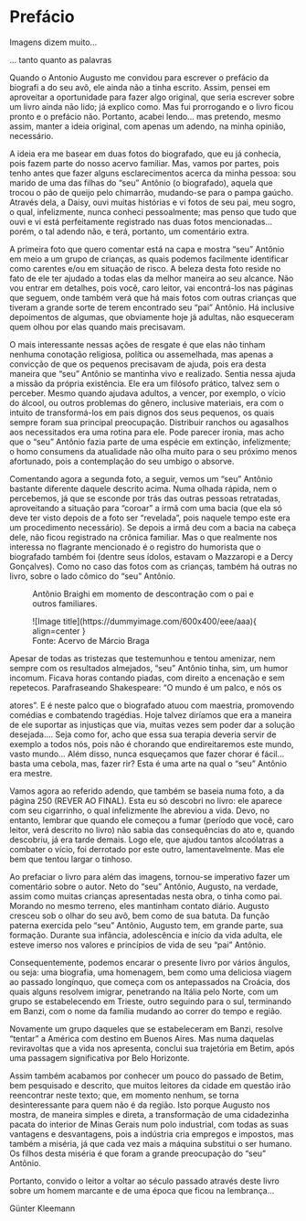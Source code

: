 # Prefácio

<p class="p-right">Imagens dizem muito...</p>
<p class="p-right">... tanto quanto as palavras</p>

Quando o Antonio Augusto me convidou para escrever o prefácio da biografi a do seu avô, ele ainda não a tinha escrito.
Assim, pensei em aproveitar a oportunidade para fazer algo original, que seria escrever sobre um livro ainda não lido; já explico como.
Mas fui prorrogando e o livro ficou pronto e o prefácio não.
Portanto, acabei lendo... mas pretendo, mesmo assim, manter a ideia original, com apenas um adendo, na minha opinião, necessário.

A ideia era me basear em duas fotos do biografado, que eu já conhecia, pois fazem parte do nosso acervo familiar.
Mas, vamos por partes, pois tenho antes que fazer alguns esclarecimentos acerca da minha pessoa: sou marido de uma das filhas do “seu” Antônio (o biografado), aquela que trocou o pão de queijo pelo chimarrão, mudando-se para o pampa gaúcho.
Através dela, a Daisy, ouvi muitas histórias e vi fotos de seu pai, meu sogro, o qual, infelizmente, nunca conheci pessoalmente; mas penso que tudo que ouvi e vi está perfeitamente registrado nas duas fotos mencionadas... porém, o tal adendo não, e terá, portanto, um comentário extra.

A primeira foto que quero comentar está na capa e mostra “seu” Antônio em meio a um grupo de crianças, as quais podemos facilmente identificar como carentes e/ou em situação de risco.
A beleza desta foto reside no fato de ele ter ajudado a todas elas da melhor maneira ao seu alcance.
Não vou entrar em detalhes, pois você, caro leitor, vai encontrá-los nas páginas que seguem, onde também verá que há mais fotos com outras crianças que tiveram a grande sorte de terem encontrado seu “pai” Antônio. Há inclusive depoimentos de algumas, que obviamente hoje já adultas, não esqueceram quem olhou por elas quando mais precisavam.

O mais interessante nessas ações de resgate é que elas não tinham nenhuma conotação religiosa, política ou assemelhada, mas apenas a convicção de que os pequenos precisavam de ajuda, pois era desta maneira que “seu” Antônio se mantinha vivo e realizado.
Sentia nessa ajuda a missão da própria existência.
Ele era um filósofo prático, talvez sem o perceber.
Mesmo quando ajudava adultos, a vencer, por exemplo, o vício do álcool, ou outros problemas do gênero, inclusive materiais, era com o intuito de transformá-los em pais dignos dos seus pequenos, os quais sempre foram sua principal preocupação.
Distribuir ranchos ou agasalhos aos necessitados era uma rotina para ele.
Pode parecer ironia, mas acho que o “seu” Antônio fazia parte de uma espécie em extinção, infelizmente; o homo consumens da atualidade não olha muito para o seu próximo menos afortunado, pois a contemplação do seu umbigo o absorve.

Comentando agora a segunda foto, a seguir, vemos um “seu” Antônio bastante diferente daquele descrito acima. Numa olhada rápida, nem o percebemos, já que se esconde por trás das outras pessoas retratadas, aproveitando a situação para “coroar” a irmã com uma bacia (que ela só deve ter visto depois de a foto ser “revelada”, pois naquele tempo este era um procedimento necessário).
Se depois a irmã deu com a bacia na cabeça dele, não ficou registrado na crônica familiar.
Mas o que realmente nos interessa no flagrante mencionado é o registro do humorista que o biografado também foi (dentre seus ídolos, estavam o Mazzaropi e a Dercy Gonçalves).
Como no caso das fotos com as crianças, também há outras no livro, sobre o lado cômico do “seu” Antônio.

<figure markdown>
  <p class="p-center">Antônio Braighi em momento de descontração com o pai e outros familiares.</p>
  ![Image title](https://dummyimage.com/600x400/eee/aaa){ align=center }
  <figcaption>Fonte: Acervo de Márcio Braga</figcaption>
</figure>

Apesar de todas as tristezas que testemunhou e tentou amenizar, nem sempre com os resultados almejados, “seu” Antônio tinha, sim, um humor incomum.
Ficava horas contando piadas, com direito a encenação e sem repetecos.
Parafraseando Shakespeare: “O mundo é um palco, e nós os

atores”. E é neste palco que o biografado atuou com maestria, promovendo comédias e combatendo tragédias. Hoje talvez diríamos que era a maneira de ele suportar as injustiças que via,
muitas vezes sem poder dar a solução desejada.... Seja como
for, acho que essa sua terapia deveria servir de exemplo a todos nós, pois não é chorando que endireitaremos este mundo, vasto mundo... Além disso, nunca esqueçamos que fazer chorar é fácil... basta uma cebola, mas, fazer rir? Esta é uma arte na qual o “seu” Antônio era mestre.

Vamos agora ao referido adendo, que também se baseia numa foto, a da página 250 (REVER AO FINAL).
Esta eu só descobri no livro: ele aparece com seu cigarrinho, o qual infelizmente lhe abreviou a vida.
Devo, no entanto, lembrar que quando ele começou a fumar (período que você, caro leitor, verá descrito no livro) não sabia das consequências do ato e, quando descobriu, já era tarde demais.
Logo ele, que ajudou tantos alcoólatras a combater o vício, foi derrotado por este outro, lamentavelmente.
Mas ele bem que tentou largar o tinhoso.

Ao prefaciar o livro para além das imagens, tornou-se imperativo fazer um comentário sobre o autor.
Neto do “seu” Antônio, Augusto, na verdade, assim como muitas crianças apresentadas nesta obra, o tinha como pai.
Morando no mesmo terreno, eles mantinham contato diário.
Augusto cresceu sob o olhar do seu avô, bem como de sua batuta.
Da função paterna exercida pelo “seu” Antônio, Augusto tem, em grande parte, sua formação.
Durante sua infância, adolescência e início da vida adulta, ele esteve imerso nos valores e princípios de vida de seu “pai” Antônio.

Consequentemente, podemos encarar o presente livro por vários ângulos, ou seja: uma biografia, uma homenagem, bem como uma deliciosa viagem ao passado longínquo, que começa com os antepassados na Croácia, dos quais alguns resolvem imigrar, penetrando na Itália pelo Norte, com um grupo se estabelecendo em Trieste, outro seguindo para o sul, terminando em Banzi, com o nome da família mudando ao correr do tempo e região.

Novamente um grupo daqueles que se estabeleceram em Banzi, resolve “tentar” a América com destino em Buenos Aires.
Mas numa daquelas reviravoltas que a vida nos apresenta, conclui sua trajetória em Betim, após uma passagem significativa por Belo Horizonte.

Assim também acabamos por conhecer um pouco do passado de Betim, bem pesquisado e descrito, que muitos leitores da cidade em questão irão reencontrar neste texto; que, em momento nenhum, se torna desinteressante para quem não é da região.
Isto porque Augusto nos mostra, de maneira simples e direta, a transformação de uma cidadezinha pacata do interior de Minas Gerais num polo industrial, com todas as suas vantagens e desvantagens, pois a indústria cria empregos e impostos, mas também a miséria, já que cada vez mais a máquina substitui o ser humano.
Os filhos desta miséria é que foram a grande preocupação do “seu” Antônio.

Portanto, convido o leitor a voltar ao século passado através deste livro sobre um homem marcante e de uma época que ficou na lembrança...

<p class="p-right">Günter Kleemann</p>
